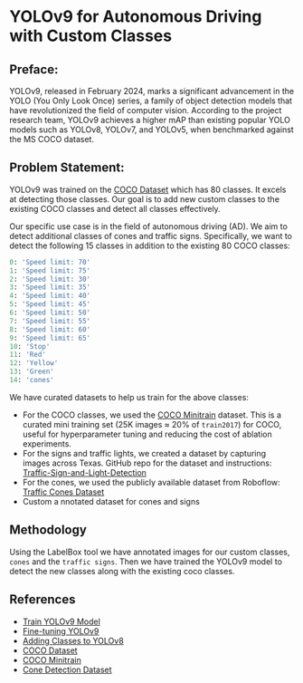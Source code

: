 # YOLOv9 for Autonomous Driving with Custom Classes

## Preface:

YOLOv9, released in February 2024, marks a significant advancement in the YOLO (You Only Look Once) series, a family of object detection models that have revolutionized the field of computer vision. According to the project research team, YOLOv9 achieves a higher mAP than existing popular YOLO models such as YOLOv8, YOLOv7, and YOLOv5, when benchmarked against the MS COCO dataset.

## Problem Statement:

YOLOv9 was trained on the [COCO Dataset](https://cocodataset.org/#home) which has 80 classes. It excels at detecting those classes. Our goal is to add new custom classes to the existing COCO classes and detect all classes effectively.

Our specific use case is in the field of autonomous driving (AD). We aim to detect additional classes of cones and traffic signs. Specifically, we want to detect the following 15 classes in addition to the existing 80 COCO classes:

```python
0: 'Speed limit: 70'
1: 'Speed limit: 75'
2: 'Speed limit: 30'
3: 'Speed limit: 35'
4: 'Speed limit: 40'
5: 'Speed limit: 45'
6: 'Speed limit: 50'
7: 'Speed limit: 55'
8: 'Speed limit: 60'
9: 'Speed limit: 65'
10: 'Stop'
11: 'Red'
12: 'Yellow'
13: 'Green'
14: 'cones'
```
We have curated datasets to help us train for the above classes:

- For the COCO classes, we used the [COCO Minitrain](https://github.com/giddyyupp/coco-minitrain) dataset. This is a curated mini training set (25K images ≈ 20% of `train2017`) for COCO, useful for hyperparameter tuning and reducing the cost of ablation experiments.
- For the signs and traffic lights, we created a dataset by capturing images across Texas. GitHub repo for the dataset and instructions: [Traffic-Sign-and-Light-Detection](https://github.com/ava-share/Traffic-Sign-and-Light-Detection)
- For the cones, we used the publicly available dataset from Roboflow: [Traffic Cones Dataset](https://universe.roboflow.com/robotica-xftin/traffic-cones-4laxg)
- Custom a nnotated dataset for cones and signs 

## Methodology

Using the LabelBox tool we have annotated images for our custom classes, `cones` and the `traffic signs`. Then we have trained the YOLOv9 model to detect the new classes along with the existing coco classes.

## References

- [Train YOLOv9 Model](https://blog.roboflow.com/train-yolov9-model/)
- [Fine-tuning YOLOv9](https://learnopencv.com/fine-tuning-yolov9/#aioseo-experiment-1-freezing-the-backbone-lower-learning-rate-at-0-001)
- [Adding Classes to YOLOv8](https://y-t-g.github.io/tutorials/yolov8n-add-classes/)
- [COCO Dataset](https://cocodataset.org/#home)
- [COCO Minitrain](https://github.com/giddyyupp/coco-minitrain)
- [Cone Detection Dataset](https://github.com/ikatsamenis/Cone-Detection)
